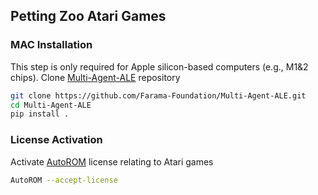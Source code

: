 ## Petting Zoo Atari Games

### MAC Installation

This step is only required for Apple silicon-based computers (e.g., M1&2 chips). Clone [Multi-Agent-ALE](https://github.com/Farama-Foundation/Multi-Agent-ALE) repository

```sh
git clone https://github.com/Farama-Foundation/Multi-Agent-ALE.git
cd Multi-Agent-ALE
pip install .
```

### License Activation

Activate [AutoROM](https://github.com/Farama-Foundation/AutoROM) license relating to Atari games

```sh
AutoROM --accept-license
```

